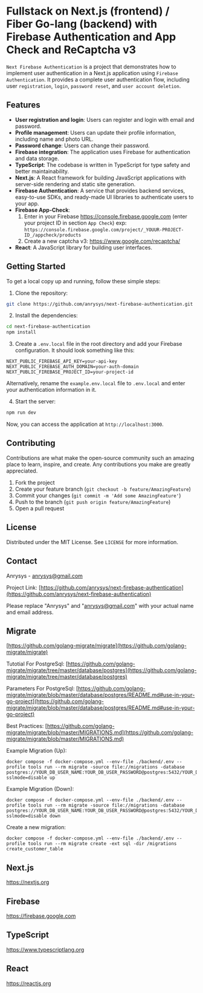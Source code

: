 # Fullstack on Next.js (frontend) / Fiber Go-lang (backend) with Firebase Authentication and App Check and ReCaptcha v3


`Next Firebase Authentication` is a project that demonstrates how to implement user authentication in a Next.js application using `Firebase Authentication`. It provides a complete user authentication flow, including user `registration`, `login`, `password reset`, and `user account deletion`.

## Features

- **User registration and login**: Users can register and login with email and password.
- **Profile management**: Users can update their profile information, including name and photo URL.
- **Password change**: Users can change their password.
- **Firebase integration**: The application uses Firebase for authentication and data storage.
- **TypeScript**: The codebase is written in TypeScript for type safety and better maintainability.
- **Next.js**: A React framework for building JavaScript applications with server-side rendering and static site generation.
- **Firebase Authentication**: A service that provides backend services, easy-to-use SDKs, and ready-made UI libraries to authenticate users to your app.
- **Firebase App-Check**: 
    1. Enter in your Firebase https://console.firebase.google.com (enter your project ID in section `App Check`) exp: `https://console.firebase.google.com/project/_YOUUR-PROJECT-ID_/appcheck/products`
    2. Create a new captcha v3: https://www.google.com/recaptcha/
- **React**: A JavaScript library for building user interfaces.

## Getting Started

To get a local copy up and running, follow these simple steps:

1. Clone the repository:

```bash
git clone https://github.com/anrysys/next-firebase-authentication.git
```

2. Install the dependencies:

```bash
cd next-firebase-authentication
npm install
```

3. Create a `.env.local` file in the root directory and add your Firebase configuration. It should look something like this:

```env
NEXT_PUBLIC_FIREBASE_API_KEY=your-api-key
NEXT_PUBLIC_FIREBASE_AUTH_DOMAIN=your-auth-domain
NEXT_PUBLIC_FIREBASE_PROJECT_ID=your-project-id
```

Alternatively, rename the `example.env.local` file to `.env.local` and enter your authentication information in it.

4. Start the server:

```bash
npm run dev
```

Now, you can access the application at `http://localhost:3000`.

## Contributing

Contributions are what make the open-source community such an amazing place to learn, inspire, and create. Any contributions you make are greatly appreciated.

1. Fork the project
2. Create your feature branch (`git checkout -b feature/AmazingFeature`)
3. Commit your changes (`git commit -m 'Add some AmazingFeature'`)
4. Push to the branch (`git push origin feature/AmazingFeature`)
5. Open a pull request

## License

Distributed under the MIT License. See `LICENSE` for more information.

## Contact

Anrysys - [anrysys@gmail.com](mailto:anrysys@gmail.com)

Project Link: [https://github.com/anrysys/next-firebase-authentication](https://github.com/anrysys/next-firebase-authentication)

Please replace "Anrysys" and "anrysys@gmail.com" with your actual name and email address.

## Migrate
[https://github.com/golang-migrate/migrate](https://github.com/golang-migrate/migrate)

Tutotial For PostgreSql: [https://github.com/golang-migrate/migrate/tree/master/database/postgres](https://github.com/golang-migrate/migrate/tree/master/database/postgres)

Parameters For PostgreSql: [https://github.com/golang-migrate/migrate/blob/master/database/postgres/README.md#use-in-your-go-project](https://github.com/golang-migrate/migrate/blob/master/database/postgres/README.md#use-in-your-go-project)

Best Practices: [https://github.com/golang-migrate/migrate/blob/master/MIGRATIONS.md](https://github.com/golang-migrate/migrate/blob/master/MIGRATIONS.md)

Example Migration (Up):
```shell
docker compose -f docker-compose.yml --env-file ./backend/.env --profile tools run --rm migrate -source file://migrations -database postgres://YOUR_DB_USER_NAME:YOUR_DB_USER_PASSWORD@postgres:5432/YOUR_DB_NAME?sslmode=disable up
```
Example Migration (Down):
```shell
docker compose -f docker-compose.yml --env-file ./backend/.env --profile tools run --rm migrate -source file://migrations -database postgres://YOUR_DB_USER_NAME:YOUR_DB_USER_PASSWORD@postgres:5432/YOUR_DB_NAME?sslmode=disable down
```

Create a new migration:
```shell
docker compose -f docker-compose.yml --env-file ./backend/.env --profile tools run --rm migrate create -ext sql -dir /migrations create_customer_table
```

## Next.js
<https://nextjs.org>

## Firebase
<https://firebase.google.com>

## TypeScript
<https://www.typescriptlang.org>

## React
<https://reactjs.org>
